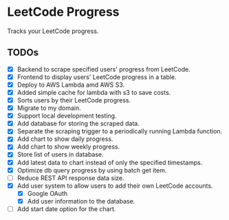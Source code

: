 # LeetCode Progress

Tracks your LeetCode progress.

## TODOs

- [x] Backend to scrape specified users' progress from LeetCode.
- [x] Frontend to display users' LeetCode progress in a table.
- [x] Deploy to AWS Lambda amd AWS S3.
- [x] Added simple cache for lambda with s3 to save costs.
- [x] Sorts users by their LeetCode progress.
- [x] Migrate to my domain.
- [x] Support local development testing.
- [x] Add database for storing the scraped data.
- [x] Separate the scraping trigger to a periodically running Lambda function.
- [x] Add chart to show daily progress.
- [x] Add chart to show weekly progress.
- [x] Store list of users in database.
- [x] Add latest data to chart instead of only the specified timestamps.
- [x] Optimize db query progress by using batch get item.
- [ ] Reduce REST API response data size.
- [x] Add user system to allow users to add their own LeetCode accounts.
  - [x] Google OAuth
  - [x] Add user information to the database.
- [ ] Add start date option for the chart.
